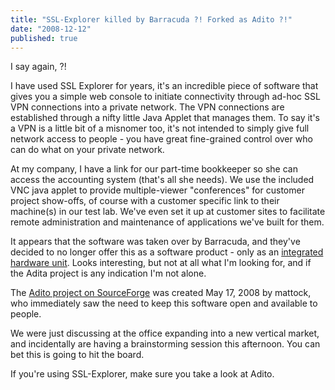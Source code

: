 ```yaml
---
title: "SSL-Explorer killed by Barracuda ?! Forked as Adito ?!"
date: "2008-12-12"
published: true
---
```


I say again, ?!

I have used SSL Explorer for years, it's an incredible piece of software that gives you a simple web console to initiate connectivity through ad-hoc SSL VPN connections into a private network. The VPN connections are established through a nifty little Java Applet that manages them. To say it's a VPN is a little bit of a misnomer too, it's not intended to simply give full network access to people - you have great fine-grained control over who can do what on your private network.

At my company, I have a link for our part-time bookkeeper so she can access the accounting system (that's all she needs). We use the included VNC java applet to provide multiple-viewer "conferences" for customer project show-offs, of course with a customer specific link to their machine(s) in our test lab. We've even set it up at customer sites to facilitate remote administration and maintenance of applications we've built for them.

It appears that the software was taken over by Barracuda, and they've decided to no longer offer this as a software product - only as an [integrated hardware unit](http://www.barracudanetworks.com/ns/products/sslvpn_overview.php). Looks interesting, but not at all what I'm looking for, and if the Adita project is any indication I'm not alone.

The [Adito project on SourceForge](https://sourceforge.net/projects/adito/) was created May 17, 2008 by mattock, who immediately saw the need to keep this software open and available to people.

We were just discussing at the office expanding into a new vertical market, and incidentally are having a brainstorming session this afternoon. You can bet this is going to hit the board.

If you're using SSL-Explorer, make sure you take a look at Adito.
